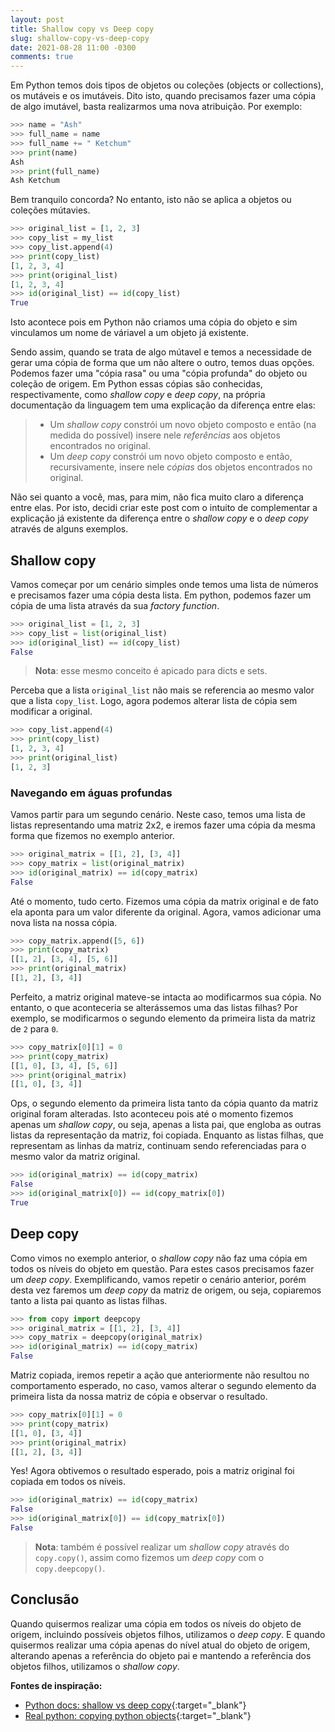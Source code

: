 ```yaml
---
layout: post
title: Shallow copy vs Deep copy
slug: shallow-copy-vs-deep-copy
date: 2021-08-28 11:00 -0300
comments: true
---
```


Em Python temos dois tipos de objetos ou coleções (objects or collections), os mutáveis e os imutáveis. Dito isto, quando precisamos fazer uma cópia de algo imutável, basta realizarmos uma nova atribuição. Por exemplo:

```python
>>> name = "Ash"
>>> full_name = name
>>> full_name += " Ketchum"
>>> print(name)
Ash
>>> print(full_name)
Ash Ketchum
```

Bem tranquilo concorda? No entanto, isto não se aplica a objetos ou coleções mútavies.

```python
>>> original_list = [1, 2, 3]
>>> copy_list = my_list
>>> copy_list.append(4)
>>> print(copy_list)
[1, 2, 3, 4]
>>> print(original_list)
[1, 2, 3, 4]
>>> id(original_list) == id(copy_list)
True
```

Isto acontece pois em Python não criamos uma cópia do objeto e sim vinculamos um nome de váriavel a um objeto já existente.

Sendo assim, quando se trata de algo mútavel e temos a necessidade de gerar uma cópia de forma que um não altere o outro, temos duas opções. Podemos fazer uma "cópia rasa" ou uma "cópia profunda" do objeto ou coleção de origem. Em Python essas cópias são conhecidas, respectivamente, como _shallow copy_ e _deep copy_, na própria documentação da linguagem tem uma explicação da diferença entre elas:

> -   Um _shallow copy_ constrói um novo objeto composto e então (na medida do possível) insere nele _referências_ aos objetos encontrados no original.
> -   Um _deep copy_ constrói um novo objeto composto e então, recursivamente, insere nele _cópias_ dos objetos encontrados no original.

Não sei quanto a você, mas, para mim, não fica muito claro a diferença entre elas. Por isto, decidi criar este post com o intuito de complementar a explicação já existente da diferença entre o _shallow copy_ e o _deep copy_ através de alguns exemplos.

## Shallow copy

Vamos começar por um cenário simples onde temos uma lista de números e precisamos fazer uma cópia desta lista. Em python, podemos fazer um cópia de uma lista através da sua _factory function_.

```python
>>> original_list = [1, 2, 3]
>>> copy_list = list(original_list)
>>> id(original_list) == id(copy_list)
False
```

> __Nota__: esse mesmo conceito é apicado para dicts e sets.

Perceba que a lista `original_list` não mais se referencia ao mesmo valor que a lista `copy_list`. Logo, agora podemos alterar lista de cópia sem modificar a original.

```python
>>> copy_list.append(4)
>>> print(copy_list)
[1, 2, 3, 4]
>>> print(original_list)
[1, 2, 3]
```

### Navegando em águas profundas

Vamos partir para um segundo cenário. Neste caso, temos uma lista de listas representando uma matriz 2x2, e iremos fazer uma cópia da mesma forma que fizemos no exemplo anterior.

```python
>>> original_matrix = [[1, 2], [3, 4]]
>>> copy_matrix = list(original_matrix)
>>> id(original_matrix) == id(copy_matrix)
False
```

Até o momento, tudo certo. Fizemos uma cópia da matrix original e de fato ela aponta para um valor diferente da original. Agora, vamos adicionar uma nova lista na nossa cópia.

```python
>>> copy_matrix.append([5, 6])
>>> print(copy_matrix)
[[1, 2], [3, 4], [5, 6]]
>>> print(original_matrix)
[[1, 2], [3, 4]]

```

Perfeito, a matriz original mateve-se intacta ao modificarmos sua cópia. No entanto, o que aconteceria se alterássemos uma das listas filhas? Por exemplo, se modificarmos o segundo elemento da primeira lista da matriz de `2` para `0`.

```python
>>> copy_matrix[0][1] = 0
>>> print(copy_matrix)
[[1, 0], [3, 4], [5, 6]]
>>> print(original_matrix)
[[1, 0], [3, 4]]
```

Ops, o segundo elemento da primeira lista tanto da cópia quanto da matriz original foram alteradas. Isto aconteceu pois até o momento fizemos apenas um _shallow copy_, ou seja, apenas a lista pai, que engloba as outras listas da representação da matriz, foi copiada. Enquanto as listas filhas, que representam as linhas da matriz, continuam sendo referenciadas para o mesmo valor da matriz original.

```python
>>> id(original_matrix) == id(copy_matrix)
False
>>> id(original_matrix[0]) == id(copy_matrix[0])
True
```

## Deep copy

Como vimos no exemplo anterior, o _shallow copy_ não faz uma cópia em todos os níveis do objeto em questão. Para estes casos precisamos fazer um _deep copy_. Exemplificando, vamos repetir o cenário anterior, porém desta vez faremos um _deep copy_ da matriz de origem, ou seja, copiaremos tanto a lista pai quanto as listas filhas.

```python
>>> from copy import deepcopy
>>> original_matrix = [[1, 2], [3, 4]]
>>> copy_matrix = deepcopy(original_matrix)
>>> id(original_matrix) == id(copy_matrix)
False
```

Matriz copiada, iremos repetir a ação que anteriormente não resultou no comportamento esperado, no caso, vamos alterar o segundo elemento da primeira lista da nossa matriz de cópia e observar o resultado.

```python
>>> copy_matrix[0][1] = 0
>>> print(copy_matrix)
[[1, 0], [3, 4]]
>>> print(original_matrix)
[[1, 2], [3, 4]]
```

Yes! Agora obtivemos o resultado esperado, pois a matriz original foi copiada em todos os níveis.

```python
>>> id(original_matrix) == id(copy_matrix)
False
>>> id(original_matrix[0]) == id(copy_matrix[0])
False
```

> __Nota__: também é possível realizar um _shallow copy_ através do `copy.copy()`, assim como fizemos um _deep copy_ com o `copy.deepcopy()`.

## Conclusão

Quando quisermos realizar uma cópia em todos os níveis do objeto de origem, incluindo possíveis objetos filhos, utilizamos o _deep copy_. E quando quisermos realizar uma cópia apenas do nível atual do objeto de origem, alterando apenas a referência do objeto pai e mantendo a referência dos objetos filhos, utilizamos o _shallow copy_.

__Fontes de inspiração:__
* [Python docs: shallow vs deep copy](https://docs.python.org/3/library/copy.html#shallow-vs-deep-copy){:target="_blank"}
* [Real python: copying python objects](https://realpython.com/copying-python-objects/){:target="_blank"}
